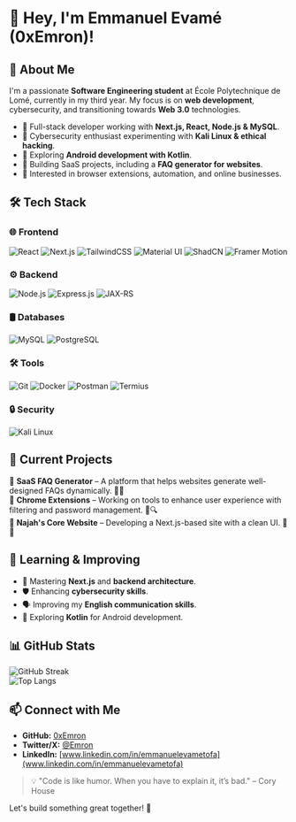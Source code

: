 # 👋 Hey, I'm Emmanuel Evamé (0xEmron)!

## 🚀 About Me
I'm a passionate **Software Engineering student** at École Polytechnique de Lomé, currently in my third year. My focus is on **web development**, cybersecurity, and transitioning towards **Web 3.0** technologies. 

- 🔹 Full-stack developer working with **Next.js, React, Node.js & MySQL**.
- 🔹 Cybersecurity enthusiast experimenting with **Kali Linux & ethical hacking**.
- 🔹 Exploring **Android development with Kotlin**.
- 🔹 Building SaaS projects, including a **FAQ generator for websites**.
- 🔹 Interested in browser extensions, automation, and online businesses.

## 🛠️ Tech Stack

### 🌐 Frontend
![React](https://img.shields.io/badge/React-20232A?style=for-the-badge&logo=react&logoColor=61DAFB)
![Next.js](https://img.shields.io/badge/Next.js-000000?style=for-the-badge&logo=nextdotjs&logoColor=white)
![TailwindCSS](https://img.shields.io/badge/TailwindCSS-06B6D4?style=for-the-badge&logo=tailwindcss&logoColor=white)
![Material UI](https://img.shields.io/badge/Material--UI-007FFF?style=for-the-badge&logo=mui&logoColor=white)
![ShadCN](https://img.shields.io/badge/ShadCN-000000?style=for-the-badge&logo=radixui&logoColor=white)
![Framer Motion](https://img.shields.io/badge/Framer--Motion-EA4C89?style=for-the-badge&logo=framer&logoColor=white)

### ⚙️ Backend
![Node.js](https://img.shields.io/badge/Node.js-43853D?style=for-the-badge&logo=node.js&logoColor=white)
![Express.js](https://img.shields.io/badge/Express.js-000000?style=for-the-badge&logo=express&logoColor=white)
![JAX-RS](https://img.shields.io/badge/JAX--RS-007396?style=for-the-badge&logo=java&logoColor=white)

### 🛢️ Databases
![MySQL](https://img.shields.io/badge/MySQL-4479A1?style=for-the-badge&logo=mysql&logoColor=white)
![PostgreSQL](https://img.shields.io/badge/PostgreSQL-336791?style=for-the-badge&logo=postgresql&logoColor=white)

### 🛠️ Tools
![Git](https://img.shields.io/badge/Git-F05032?style=for-the-badge&logo=git&logoColor=white)
![Docker](https://img.shields.io/badge/Docker-2496ED?style=for-the-badge&logo=docker&logoColor=white)
![Postman](https://img.shields.io/badge/Postman-FF6C37?style=for-the-badge&logo=postman&logoColor=white)
![Termius](https://img.shields.io/badge/Termius-1F425F?style=for-the-badge&logo=termius&logoColor=white)

### 🔒 Security
![Kali Linux](https://img.shields.io/badge/Kali_Linux-557C94?style=for-the-badge&logo=kalilinux&logoColor=white)

## 📌 Current Projects

🔹 **SaaS FAQ Generator** – A platform that helps websites generate well-designed FAQs dynamically. 📝💡  
🔹 **Chrome Extensions** – Working on tools to enhance user experience with filtering and password management. 🔐🔍  
🔹 **Najah's Core Website** – Developing a Next.js-based site with a clean UI. 🎨🚀  

## 🌱 Learning & Improving
- 📖 Mastering **Next.js** and **backend architecture**.
- 🛡️ Enhancing **cybersecurity skills**.
- 🗣️ Improving my **English communication skills**.
- 📱 Exploring **Kotlin** for Android development.

## 📊 GitHub Stats
![GitHub Streak](https://github-readme-streak-stats.herokuapp.com/?user=0xEmron&theme=radical&hide_border=true)  
![Top Langs](https://github-readme-stats.vercel.app/api/top-langs/?username=0xEmron&layout=compact&theme=radical)

## 📫 Connect with Me
- **GitHub:** [0xEmron](https://github.com/0xEmron)
- **Twitter/X:** [@Emron](#)
- **LinkedIn:** [www.linkedin.com/in/emmanuelevametofa](www.linkedin.com/in/emmanuelevametofa)
  
> 💡 "Code is like humor. When you have to explain it, it’s bad." – Cory House

Let's build something great together! 🚀
